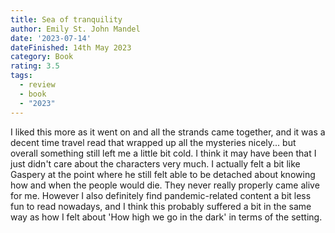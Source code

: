 ```yaml
---
title: Sea of tranquility
author: Emily St. John Mandel
date: '2023-07-14'
dateFinished: 14th May 2023
category: Book
rating: 3.5
tags:
  - review
  - book
  - "2023"
---
```


I liked this more as it went on and all the strands came together, and it was a decent time travel read that wrapped up all the mysteries nicely... but overall something still left me a little bit cold. I think it may have been that I just didn't care about the characters very much. I actually felt a bit like Gaspery at the point where he still felt able to be detached about knowing how and when the people would die. They never really properly came alive for me. However I also definitely find pandemic-related content a bit less fun to read nowadays, and I think this probably suffered a bit in the same way as how I felt about 'How high we go in the dark' in terms of the setting.